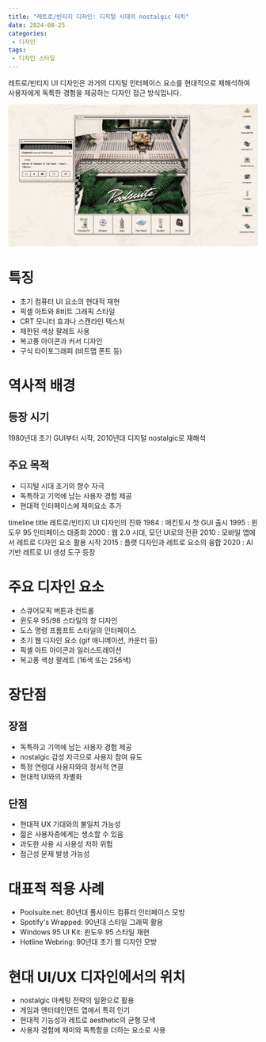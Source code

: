 ```yaml
---
title: "레트로/빈티지 디자인: 디지털 시대의 nostalgic 터치"
date: 2024-08-25
categories:
 - 디자인
tags:
 - 디자인 스타일
---
```


레트로/빈티지 UI 디자인은 과거의 디지털 인터페이스 요소를 현대적으로 재해석하여 사용자에게 독특한 경험을 제공하는 디자인 접근 방식입니다.

<img src="/assets/images/design/style/retro.png" />

# 특징

- 초기 컴퓨터 UI 요소의 현대적 재현
- 픽셀 아트와 8비트 그래픽 스타일
- CRT 모니터 효과나 스캔라인 텍스처
- 제한된 색상 팔레트 사용
- 복고풍 아이콘과 커서 디자인
- 구식 타이포그래피 (비트맵 폰트 등)

# 역사적 배경

## 등장 시기
1980년대 초기 GUI부터 시작, 2010년대 디지털 nostalgic로 재해석

## 주요 목적
- 디지털 시대 초기의 향수 자극
- 독특하고 기억에 남는 사용자 경험 제공
- 현대적 인터페이스에 재미요소 추가

<div class="mermaid">
timeline
 title 레트로/빈티지 UI 디자인의 진화
 1984 : 매킨토시 첫 GUI 출시
 1995 : 윈도우 95 인터페이스 대중화
 2000 : 웹 2.0 시대, 모던 UI로의 전환
 2010 : 모바일 앱에서 레트로 디자인 요소 활용 시작
 2015 : 플랫 디자인과 레트로 요소의 융합
 2020 : AI 기반 레트로 UI 생성 도구 등장
</div>

# 주요 디자인 요소

- 스큐어모픽 버튼과 컨트롤
- 윈도우 95/98 스타일의 창 디자인
- 도스 명령 프롬프트 스타일의 인터페이스
- 초기 웹 디자인 요소 (gif 애니메이션, 카운터 등)
- 픽셀 아트 아이콘과 일러스트레이션
- 복고풍 색상 팔레트 (16색 또는 256색)

# 장단점

## 장점
- 독특하고 기억에 남는 사용자 경험 제공
- nostalgic 감성 자극으로 사용자 참여 유도
- 특정 연령대 사용자와의 정서적 연결
- 현대적 UI와의 차별화

## 단점
- 현대적 UX 기대와의 불일치 가능성
- 젊은 사용자층에게는 생소할 수 있음
- 과도한 사용 시 사용성 저하 위험
- 접근성 문제 발생 가능성

# 대표적 적용 사례

- Poolsuite.net: 80년대 풀사이드 컴퓨터 인터페이스 모방
- Spotify's Wrapped: 90년대 스타일 그래픽 활용
- Windows 95 UI Kit: 윈도우 95 스타일 재현
- Hotline Webring: 90년대 초기 웹 디자인 모방

# 현대 UI/UX 디자인에서의 위치

- nostalgic 마케팅 전략의 일환으로 활용
- 게임과 엔터테인먼트 앱에서 특히 인기
- 현대적 기능성과 레트로 aesthetic의 균형 모색
- 사용자 경험에 재미와 독특함을 더하는 요소로 사용